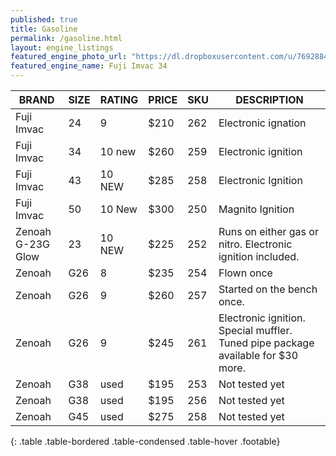 ```yaml
---
published: true
title: Gasoline
permalink: /gasoline.html
layout: engine_listings
featured_engine_photo_url: "https://dl.dropboxusercontent.com/u/76928840/Website%20Photos/featured/gas.jpg"
featured_engine_name: Fuji Imvac 34
---
```


BRAND              |  SIZE   |  RATING  |  PRICE  |  SKU   |   DESCRIPTION
-------------------|---------|----------|---------|--------|---------------------
Fuji Imvac         | 24      | 9        | $210    | 262    | Electronic ignation                                         
Fuji Imvac         | 34      | 10 new   | $260    | 259    | Electronic ignition                                  
Fuji Imvac         | 43      | 10 NEW   | $285    | 258    | Electronic Ignition
Fuji Imvac         | 50      | 10 New   | $300    | 250    | Magnito Ignition                                                                                 
Zenoah G-23G Glow  | 23      | 10 NEW   | $225    | 252    | Runs on either gas or nitro.  Electronic ignition included.
Zenoah             | G26     | 8        | $235    | 254    | Flown once
Zenoah             | G26     | 9        | $260    | 257    | Started on the bench once.
Zenoah             | G26     | 9        | $245    | 261    | Electronic ignition. Special muffler. Tuned pipe package available for $30 more.                                          
Zenoah             | G38     | used     | $195    | 253    | Not tested yet
Zenoah             | G38     | used     | $195    | 256    | Not tested yet
Zenoah             | G45     | used     | $275    | 258    | Not tested yet                                          
{: .table .table-bordered .table-condensed .table-hover .footable}